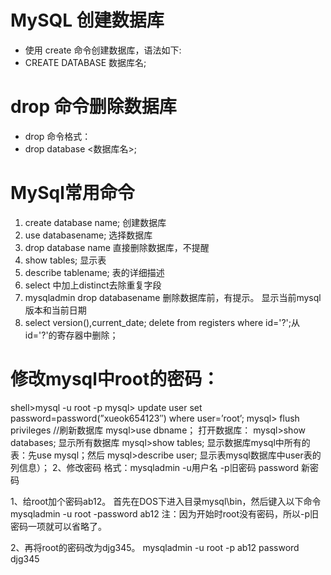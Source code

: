 # MySQL 创建数据库 
* 使用 create 命令创建数据库，语法如下:
* CREATE DATABASE 数据库名;
# drop 命令删除数据库
* drop 命令格式：
* drop database <数据库名>;
# MySql常用命令 
1. create database name; 创建数据库
2. use databasename; 选择数据库
3. drop database name 直接删除数据库，不提醒
4. show tables; 显示表
5. describe tablename; 表的详细描述
6. select 中加上distinct去除重复字段
7. mysqladmin drop databasename 删除数据库前，有提示。
显示当前mysql版本和当前日期
8. select version(),current_date;
delete from registers where id='?';从id='?'的寄存器中删除； 
 
# 修改mysql中root的密码：
shell>mysql -u root -p
mysql> update user set password=password(”xueok654123″) where user=’root’;
mysql> flush privileges //刷新数据库
mysql>use dbname； 打开数据库：
mysql>show databases; 显示所有数据库
mysql>show tables; 显示数据库mysql中所有的表：先use mysql；然后
mysql>describe user; 显示表mysql数据库中user表的列信息）；
2、修改密码
格式：mysqladmin -u用户名 -p旧密码 password 新密码

1、给root加个密码ab12。
首先在DOS下进入目录mysql\bin，然后键入以下命令
    mysqladmin -u root -password ab12
注：因为开始时root没有密码，所以-p旧密码一项就可以省略了。

2、再将root的密码改为djg345。
    mysqladmin -u root -p ab12 password djg345